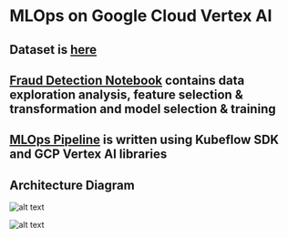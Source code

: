 # MLOps on Google Cloud Vertex AI 
## Dataset is [here](https://drive.google.com/file/d/1PkO8bDHlmrBTbZYFuTzKFrGIES6uBr3A/view?usp=sharing)
## [Fraud Detection Notebook](https://github.com/yantkgcp/MLOps/blob/main/fraud_detection_technique.ipynb) contains data exploration analysis, feature selection & transformation and model selection & training
## [MLOps Pipeline](https://github.com/yantkgcp/MLOps/blob/main/pipeline.ipynb) is written using Kubeflow SDK and GCP Vertex AI libraries


## Architecture Diagram
![alt text](https://github.com/yantkgcp/vertex/blob/main/CICT.png)



![alt text](https://github.com/yantkgcp/vertex/blob/main/CTCD.png)
